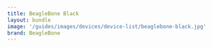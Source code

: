 ```yaml
---
title: BeagleBone Black
layout: bundle
image: '/guides/images/devices/device-list/beaglebone-black.jpg'
brand: BeagleBone
---
```

